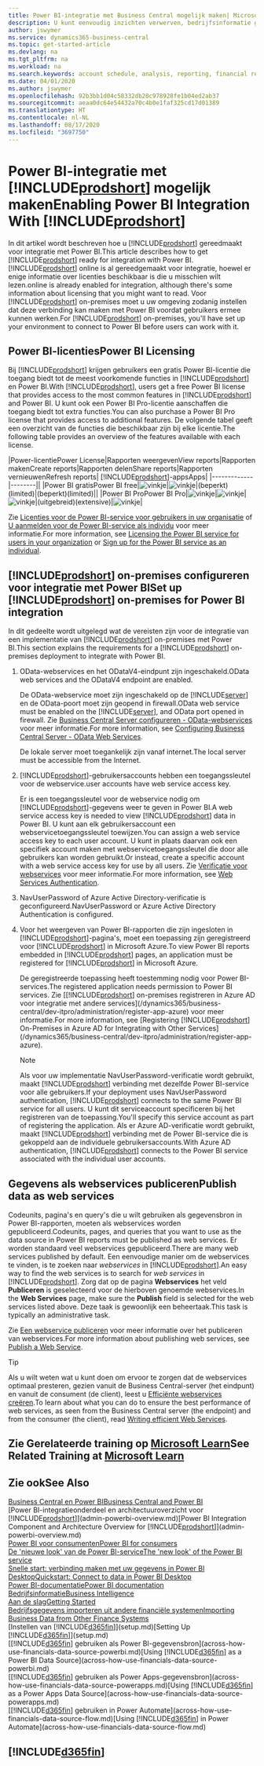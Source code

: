 ```yaml
---
title: Power BI-integratie met Business Central mogelijk maken| Microsoft Docs
description: U kunt eenvoudig inzichten verwerven, bedrijfsinformatie genereren en KPI's vaststellen op basis van uw Business Central-gegevens met de Business Central-apps voor Power BI.
author: jswymer
ms.service: dynamics365-business-central
ms.topic: get-started-article
ms.devlang: na
ms.tgt_pltfrm: na
ms.workload: na
ms.search.keywords: account schedule, analysis, reporting, financial report, business intelligence, KPI
ms.date: 04/01/2020
ms.author: jswymer
ms.openlocfilehash: 92b3bb1d04c58332db20c978928fe1b04ed2ab37
ms.sourcegitcommit: aeaa0dc64e54432a70c4b0e1faf325cd17d01389
ms.translationtype: HT
ms.contentlocale: nl-NL
ms.lasthandoff: 08/17/2020
ms.locfileid: "3697750"
---
```

# <a name="enabling-power-bi-integration-with-prodshort"></a><span data-ttu-id="62dfa-103">Power BI-integratie met [!INCLUDE[prodshort](includes/prodshort.md)] mogelijk maken</span><span class="sxs-lookup"><span data-stu-id="62dfa-103">Enabling Power BI Integration With [!INCLUDE[prodshort](includes/prodshort.md)]</span></span>

<span data-ttu-id="62dfa-104">In dit artikel wordt beschreven hoe u [!INCLUDE[prodshort](includes/prodshort.md)] gereedmaakt voor integratie met Power BI.</span><span class="sxs-lookup"><span data-stu-id="62dfa-104">This article describes how to get [!INCLUDE[prodshort](includes/prodshort.md)] ready for integration with Power BI.</span></span> [!INCLUDE[prodshort](includes/prodshort.md)] <span data-ttu-id="62dfa-105">online is al gereedgemaakt voor integratie, hoewel er enige informatie over licenties beschikbaar is die u misschien wilt lezen.</span><span class="sxs-lookup"><span data-stu-id="62dfa-105">online is already enabled for integration, although there's some information about licensing that you might want to read.</span></span> <span data-ttu-id="62dfa-106">Voor [!INCLUDE[prodshort](includes/prodshort.md)] on-premises moet u uw omgeving zodanig instellen dat deze verbinding kan maken met Power BI voordat gebruikers ermee kunnen werken.</span><span class="sxs-lookup"><span data-stu-id="62dfa-106">For [!INCLUDE[prodshort](includes/prodshort.md)] on-premises, you'll have set up your environment to connect to Power BI before users can work with it.</span></span>

## <a name="power-bi-licensing"></a><a name="license"></a><span data-ttu-id="62dfa-107">Power BI-licenties</span><span class="sxs-lookup"><span data-stu-id="62dfa-107">Power BI Licensing</span></span>

<span data-ttu-id="62dfa-108">Bij [!INCLUDE[prodshort](includes/prodshort.md)] krijgen gebruikers een gratis Power BI-licentie die toegang biedt tot de meest voorkomende functies in [!INCLUDE[prodshort](includes/prodshort.md)] en Power BI.</span><span class="sxs-lookup"><span data-stu-id="62dfa-108">With [!INCLUDE[prodshort](includes/prodshort.md)], users get a free Power BI license that provides access to the most common features in [!INCLUDE[prodshort](includes/prodshort.md)] and Power BI.</span></span> <span data-ttu-id="62dfa-109">U kunt ook een Power BI Pro-licentie aanschaffen die toegang biedt tot extra functies.</span><span class="sxs-lookup"><span data-stu-id="62dfa-109">You can also purchase a Power BI Pro license that provides access to additional features.</span></span> <span data-ttu-id="62dfa-110">De volgende tabel geeft een overzicht van de functies die beschikbaar zijn bij elke licentie.</span><span class="sxs-lookup"><span data-stu-id="62dfa-110">The following table provides an overview of the features available with each license.</span></span>

|<span data-ttu-id="62dfa-111">Power-licentie</span><span class="sxs-lookup"><span data-stu-id="62dfa-111">Power License</span></span>|<span data-ttu-id="62dfa-112">Rapporten weergeven</span><span class="sxs-lookup"><span data-stu-id="62dfa-112">View reports</span></span>|<span data-ttu-id="62dfa-113">Rapporten maken</span><span class="sxs-lookup"><span data-stu-id="62dfa-113">Create reports</span></span>|<span data-ttu-id="62dfa-114">Rapporten delen</span><span class="sxs-lookup"><span data-stu-id="62dfa-114">Share reports</span></span>|<span data-ttu-id="62dfa-115">Rapporten vernieuwen</span><span class="sxs-lookup"><span data-stu-id="62dfa-115">Refresh reports</span></span>| [!INCLUDE[prodshort](includes/prodshort.md)]<span data-ttu-id="62dfa-116">-apps</span><span class="sxs-lookup"><span data-stu-id="62dfa-116">Apps</span></span>|
|-------------|--------||
|<span data-ttu-id="62dfa-117">Power BI gratis</span><span class="sxs-lookup"><span data-stu-id="62dfa-117">Power BI free</span></span>|![vinkje](media/check.png)|![vinkje](media/check.png)|<span data-ttu-id="62dfa-120">(beperkt)</span><span class="sxs-lookup"><span data-stu-id="62dfa-120">(limited)</span></span>|<span data-ttu-id="62dfa-121">(beperkt)</span><span class="sxs-lookup"><span data-stu-id="62dfa-121">(limited)</span></span>||
|<span data-ttu-id="62dfa-122">Power BI Pro</span><span class="sxs-lookup"><span data-stu-id="62dfa-122">Power BI Pro</span></span>|![vinkje](media/check.png)|![vinkje](media/check.png)|![vinkje](media/check.png)|<span data-ttu-id="62dfa-126">(uitgebreid)</span><span class="sxs-lookup"><span data-stu-id="62dfa-126">(extensive)</span></span>|![vinkje](media/check.png)|

<span data-ttu-id="62dfa-128">Zie [Licenties voor de Power BI-service voor gebruikers in uw organisatie](/power-bi/admin/service-admin-licensing-organization) of [U aanmelden voor de Power BI-service als individu](/power-bi/fundamentals/service-self-service-signup-for-power-bi) voor meer informatie.</span><span class="sxs-lookup"><span data-stu-id="62dfa-128">For more information, see [Licensing the Power BI service for users in your organization](/power-bi/admin/service-admin-licensing-organization) or [Sign up for the Power BI service as an individual](/power-bi/fundamentals/service-self-service-signup-for-power-bi).</span></span>

## <a name="set-up-prodshort-on-premises-for-power-bi-integration"></a><a name="setup"></a><span data-ttu-id="62dfa-129">[!INCLUDE[prodshort](includes/prodshort.md)] on-premises configureren voor integratie met Power BI</span><span class="sxs-lookup"><span data-stu-id="62dfa-129">Set up [!INCLUDE[prodshort](includes/prodshort.md)] on-premises for Power BI integration</span></span>

<span data-ttu-id="62dfa-130">In dit gedeelte wordt uitgelegd wat de vereisten zijn voor de integratie van een implementatie van [!INCLUDE[prodshort](includes/prodshort.md)] on-premises met Power BI.</span><span class="sxs-lookup"><span data-stu-id="62dfa-130">This section explains the requirements for a [!INCLUDE[prodshort](includes/prodshort.md)] on-premises deployment to integrate with Power BI.</span></span>

1. <span data-ttu-id="62dfa-131">OData-webservices en het ODataV4-eindpunt zijn ingeschakeld.</span><span class="sxs-lookup"><span data-stu-id="62dfa-131">OData web services and the ODataV4 endpoint are enabled.</span></span>

    <span data-ttu-id="62dfa-132">De OData-webservice moet zijn ingeschakeld op de [!INCLUDE[server](includes/server.md)] en de OData-poort moet zijn geopend in firewall.</span><span class="sxs-lookup"><span data-stu-id="62dfa-132">OData web service must be enabled on the [!INCLUDE[server](includes/server.md)], and OData port opened in firewall.</span></span> <span data-ttu-id="62dfa-133">Zie [Business Central Server configureren - OData-webservices](/dynamics365/business-central/dev-itpro/administration/configure-server-instance#ODataServices) voor meer informatie.</span><span class="sxs-lookup"><span data-stu-id="62dfa-133">For more information, see [Configuring Business Central Server - OData Web Services](/dynamics365/business-central/dev-itpro/administration/configure-server-instance#ODataServices).</span></span>
    
    <span data-ttu-id="62dfa-134">De lokale server moet toegankelijk zijn vanaf internet.</span><span class="sxs-lookup"><span data-stu-id="62dfa-134">The local server must be accessible from the Internet.</span></span>

2. [!INCLUDE[prodshort](includes/prodshort.md)]<span data-ttu-id="62dfa-135">-gebruikersaccounts hebben een toegangssleutel voor de webservice.</span><span class="sxs-lookup"><span data-stu-id="62dfa-135">user accounts have web service access key.</span></span>

    <span data-ttu-id="62dfa-136">Er is een toegangssleutel voor de webservice nodig om [!INCLUDE[prodshort](includes/prodshort.md)]-gegevens weer te geven in Power BI.</span><span class="sxs-lookup"><span data-stu-id="62dfa-136">A web service access key is needed to view [!INCLUDE[prodshort](includes/prodshort.md)] data in Power BI.</span></span> <span data-ttu-id="62dfa-137">U kunt aan elk gebruikersaccount een webservicetoegangssleutel toewijzen.</span><span class="sxs-lookup"><span data-stu-id="62dfa-137">You can assign a web service access key to each user account.</span></span> <span data-ttu-id="62dfa-138">U kunt in plaats daarvan ook een specifiek account maken met webservicetoegangssleutel die door alle gebruikers kan worden gebruikt.</span><span class="sxs-lookup"><span data-stu-id="62dfa-138">Or instead, create a specific account with a web service access key for use by all users.</span></span> <span data-ttu-id="62dfa-139">Zie [Verificatie voor webservices](/dynamics365/business-central/dev-itpro/webservices/web-services-authentication#generate-a-web-service-access-key) voor meer informatie.</span><span class="sxs-lookup"><span data-stu-id="62dfa-139">For more information, see [Web Services Authentication](/dynamics365/business-central/dev-itpro/webservices/web-services-authentication#generate-a-web-service-access-key).</span></span>

3. <span data-ttu-id="62dfa-140">NavUserPassword of Azure Active Directory-verificatie is geconfigureerd.</span><span class="sxs-lookup"><span data-stu-id="62dfa-140">NavUserPassword or Azure Active Directory Authentication is configured.</span></span>

4. <span data-ttu-id="62dfa-141">Voor het weergeven van Power BI-rapporten die zijn ingesloten in [!INCLUDE[prodshort](includes/prodshort.md)]-pagina's, moet een toepassing zijn geregistreerd voor [!INCLUDE[prodshort](includes/prodshort.md)] in Microsoft Azure.</span><span class="sxs-lookup"><span data-stu-id="62dfa-141">To view Power BI reports embedded in [!INCLUDE[prodshort](includes/prodshort.md)] pages, an application must be registered for [!INCLUDE[prodshort](includes/prodshort.md)] in Microsoft Azure.</span></span>

    <span data-ttu-id="62dfa-142">De geregistreerde toepassing heeft toestemming nodig voor Power BI-services.</span><span class="sxs-lookup"><span data-stu-id="62dfa-142">The registered application needs permission to Power BI services.</span></span> <span data-ttu-id="62dfa-143">Zie [[!INCLUDE[prodshort](includes/prodshort.md)] on-premises registreren in Azure AD voor integratie met andere services](/dynamics365/business-central/dev-itpro/administration/register-app-azure) voor meer informatie.</span><span class="sxs-lookup"><span data-stu-id="62dfa-143">For more information, see [Registering [!INCLUDE[prodshort](includes/prodshort.md)] On-Premises in Azure AD for Integrating with Other Services](/dynamics365/business-central/dev-itpro/administration/register-app-azure).</span></span>

    > [!NOTE]
    > <span data-ttu-id="62dfa-144">Als voor uw implementatie NavUserPassword-verificatie wordt gebruikt, maakt [!INCLUDE[prodshort](includes/prodshort.md)] verbinding met dezelfde Power BI-service voor alle gebruikers.</span><span class="sxs-lookup"><span data-stu-id="62dfa-144">If your deployment uses NavUserPassword authentication, [!INCLUDE[prodshort](includes/prodshort.md)] connects to the same Power BI service for all users.</span></span> <span data-ttu-id="62dfa-145">U kunt dit serviceaccount specificeren bij het registreren van de toepassing.</span><span class="sxs-lookup"><span data-stu-id="62dfa-145">You'll specify this service account as part of registering the application.</span></span> <span data-ttu-id="62dfa-146">Als er Azure AD-verificatie wordt gebruikt, maakt [!INCLUDE[prodshort](includes/prodshort.md)] verbinding met de Power BI-service die is gekoppeld aan de individuele gebruikersaccounts.</span><span class="sxs-lookup"><span data-stu-id="62dfa-146">With Azure AD authentication, [!INCLUDE[prodshort](includes/prodshort.md)] connects to the Power BI service associated with the individual user accounts.</span></span>

    <!-- Windows authentication can also be used but you can't get data from BC in Power BI -->

## <a name="publish-data-as-web-services"></a><span data-ttu-id="62dfa-147">Gegevens als webservices publiceren</span><span class="sxs-lookup"><span data-stu-id="62dfa-147">Publish data as web services</span></span>

<span data-ttu-id="62dfa-148">Codeunits, pagina's en query's die u wilt gebruiken als gegevensbron in Power BI-rapporten, moeten als webservices worden gepubliceerd.</span><span class="sxs-lookup"><span data-stu-id="62dfa-148">Codeunits, pages, and queries that you want to use as the data source in Power BI reports must be published as web services.</span></span> <span data-ttu-id="62dfa-149">Er worden standaard veel webservices gepubliceerd.</span><span class="sxs-lookup"><span data-stu-id="62dfa-149">There are many web services published by default.</span></span> <span data-ttu-id="62dfa-150">Een eenvoudige manier om de webservices te vinden, is te zoeken naar *webservices* in [!INCLUDE[prodshort](includes/prodshort.md)].</span><span class="sxs-lookup"><span data-stu-id="62dfa-150">An easy way to find the web services is to search for *web services* in [!INCLUDE[prodshort](includes/prodshort.md)].</span></span> <span data-ttu-id="62dfa-151">Zorg dat op de pagina **Webservices** het veld **Publiceren** is geselecteerd voor de hierboven genoemde webservices.</span><span class="sxs-lookup"><span data-stu-id="62dfa-151">In the **Web Services** page, make sure the **Publish** field is selected for the web services listed above.</span></span> <span data-ttu-id="62dfa-152">Deze taak is gewoonlijk een beheertaak.</span><span class="sxs-lookup"><span data-stu-id="62dfa-152">This task is typically an administrative task.</span></span>

<span data-ttu-id="62dfa-153">Zie [Een webservice publiceren](across-how-publish-web-service.md) voor meer informatie over het publiceren van webservices.</span><span class="sxs-lookup"><span data-stu-id="62dfa-153">For more information about publishing web services, see [Publish a Web Service](across-how-publish-web-service.md).</span></span>

> [!TIP]
> <span data-ttu-id="62dfa-154">Als u wilt weten wat u kunt doen om ervoor te zorgen dat de webservices optimaal presteren, gezien vanuit de Business Central-server (het eindpunt) en vanuit de consument (de client), leest u [Efficiënte webservices creëren](/dynamics365/business-central/dev-itpro/performance/performance-developer#writing-efficient-web-services).</span><span class="sxs-lookup"><span data-stu-id="62dfa-154">To learn about what you can do to ensure the best performance of web services, as seen from the Business Central server (the endpoint) and from the consumer (the client), read [Writing efficient Web Services](/dynamics365/business-central/dev-itpro/performance/performance-developer#writing-efficient-web-services).</span></span>




## <a name="see-related-training-at-microsoft-learn"></a><span data-ttu-id="62dfa-155">Zie Gerelateerde training op [Microsoft Learn](/learn/modules/Configure-powerbi-excel-dynamics-365-business-central/index)</span><span class="sxs-lookup"><span data-stu-id="62dfa-155">See Related Training at [Microsoft Learn](/learn/modules/Configure-powerbi-excel-dynamics-365-business-central/index)</span></span>

## <a name="see-also"></a><span data-ttu-id="62dfa-156">Zie ook</span><span class="sxs-lookup"><span data-stu-id="62dfa-156">See Also</span></span>

[<span data-ttu-id="62dfa-157">Business Central en Power BI</span><span class="sxs-lookup"><span data-stu-id="62dfa-157">Business Central and Power BI</span></span>](admin-powerbi.md)  
<span data-ttu-id="62dfa-158">[Power BI-integratieonderdeel en architectuuroverzicht voor [!INCLUDE[prodshort](includes/prodshort.md)]](admin-powerbi-overview.md)</span><span class="sxs-lookup"><span data-stu-id="62dfa-158">[Power BI Integration Component and Architecture Overview for [!INCLUDE[prodshort](includes/prodshort.md)]](admin-powerbi-overview.md)</span></span>  
[<span data-ttu-id="62dfa-159">Power BI voor consumenten</span><span class="sxs-lookup"><span data-stu-id="62dfa-159">Power BI for consumers</span></span>](/power-bi/consumer/end-user-consumer)  
[<span data-ttu-id="62dfa-160">De 'nieuwe look' van de Power BI-service</span><span class="sxs-lookup"><span data-stu-id="62dfa-160">The 'new look' of the Power BI service</span></span>](/power-bi/service-new-look)  
[<span data-ttu-id="62dfa-161">Snelle start: verbinding maken met uw gegevens in Power BI Desktop</span><span class="sxs-lookup"><span data-stu-id="62dfa-161">Quickstart: Connect to data in Power BI Desktop</span></span>](/power-bi/desktop-quickstart-connect-to-data)  
[<span data-ttu-id="62dfa-162">Power BI-documentatie</span><span class="sxs-lookup"><span data-stu-id="62dfa-162">Power BI documentation</span></span>](/power-bi/)  
[<span data-ttu-id="62dfa-163">Bedrijfsinformatie</span><span class="sxs-lookup"><span data-stu-id="62dfa-163">Business Intelligence</span></span>](bi.md)  
[<span data-ttu-id="62dfa-164">Aan de slag</span><span class="sxs-lookup"><span data-stu-id="62dfa-164">Getting Started</span></span>](product-get-started.md)  
[<span data-ttu-id="62dfa-165">Bedrijfsgegevens importeren uit andere financiële systemen</span><span class="sxs-lookup"><span data-stu-id="62dfa-165">Importing Business Data from Other Finance Systems</span></span>](across-import-data-configuration-packages.md)  
<span data-ttu-id="62dfa-166">[Instellen van [!INCLUDE[d365fin](includes/d365fin_md.md)]](setup.md)</span><span class="sxs-lookup"><span data-stu-id="62dfa-166">[Setting Up [!INCLUDE[d365fin](includes/d365fin_md.md)]](setup.md)</span></span>  
<span data-ttu-id="62dfa-167">[[!INCLUDE[d365fin](includes/d365fin_md.md)] gebruiken als Power BI-gegevensbron](across-how-use-financials-data-source-powerbi.md)</span><span class="sxs-lookup"><span data-stu-id="62dfa-167">[Using [!INCLUDE[d365fin](includes/d365fin_md.md)] as a Power BI Data Source](across-how-use-financials-data-source-powerbi.md)</span></span>  
<span data-ttu-id="62dfa-168">[[!INCLUDE[d365fin](includes/d365fin_md.md)] gebruiken als Power Apps-gegevensbron](across-how-use-financials-data-source-powerapps.md)</span><span class="sxs-lookup"><span data-stu-id="62dfa-168">[Using [!INCLUDE[d365fin](includes/d365fin_md.md)] as a Power Apps Data Source](across-how-use-financials-data-source-powerapps.md)</span></span>  
<span data-ttu-id="62dfa-169">[[!INCLUDE[d365fin](includes/d365fin_md.md)] gebruiken in Power Automate](across-how-use-financials-data-source-flow.md)</span><span class="sxs-lookup"><span data-stu-id="62dfa-169">[Using [!INCLUDE[d365fin](includes/d365fin_md.md)] in Power Automate](across-how-use-financials-data-source-flow.md)</span></span>  

## [!INCLUDE[d365fin](includes/free_trial_md.md)]  
